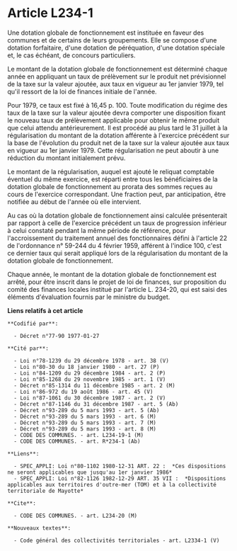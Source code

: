 # Article L234-1

Une dotation globale de fonctionnement est instituée en faveur des communes et de certains de leurs groupements. Elle se
compose d'une dotation forfaitaire, d'une dotation de péréquation, d'une dotation spéciale et, le cas échéant, de concours
particuliers.

Le montant de la dotation globale de fonctionnement est déterminé chaque année en appliquant un taux de prélèvement sur le
produit net prévisionnel de la taxe sur la valeur ajoutée, aux taux en vigueur au 1er janvier 1979, tel qu'il ressort de la
loi de finances initiale de l'année.

Pour 1979, ce taux est fixé à 16,45 p. 100. Toute modification du régime des taux de la taxe sur la valeur ajoutée devra
comporter une disposition fixant le nouveau taux de prélèvement applicable pour obtenir le même produit que celui attendu
antérieurement.    Il est procédé au plus tard le 31 juillet à la régularisation du montant de la dotation afférente à
l'exercice précédent sur la base de l'évolution du produit net de la taxe sur la valeur ajoutée aux taux en vigueur au 1er
janvier 1979. Cette régularisation ne peut aboutir à une réduction du montant initialement prévu.

Le montant de la régularisation, auquel est ajouté le reliquat comptable éventuel du même exercice, est réparti entre tous
les bénéficiaires de la dotation globale de fonctionnement au prorata des sommes reçues au cours de l'exercice correspondant.
Une fraction peut, par anticipation, être notifiée au début de l'année où elle intervient.

Au cas où la dotation globale de fonctionnement ainsi calculée présenterait par rapport à celle de l'exercice précédent un
taux de progression inférieur à celui constaté pendant la même période de référence, pour l'accroissement du traitement
annuel des fonctionnaires défini à l'article 22 de l'ordonnance n° 59-244 du 4 février 1959, afférent à l'indice 100, c'est
ce dernier taux qui serait appliqué lors de la régularisation du montant de la dotation globale de fonctionnement.

Chaque année, le montant de la dotation globale de fonctionnement est arrêté, pour être inscrit dans le projet de loi de
finances, sur proposition du comité des finances locales institué par l'article L. 234-20, qui est saisi des éléments
d'évaluation fournis par le ministre du budget.

**Liens relatifs à cet article**

	**Codifié par**:

	  - Décret n°77-90 1977-01-27

	**Cité par**:

	  - Loi n°78-1239 du 29 décembre 1978 - art. 38 (V)
	  - Loi n°80-30 du 18 janvier 1980 - art. 27 (P)
	  - Loi n°84-1209 du 29 décembre 1984 - art. 2 (P)
	  - Loi n°85-1268 du 29 novembre 1985 - art. 1 (V)
	  - Décret n°85-1314 du 11 décembre 1985 - art. 2 (M)
	  - Loi n°86-972 du 19 août 1986 - art. 45 (V)
	  - Loi n°87-1061 du 30 décembre 1987 - art. 2 (V)
	  - Décret n°87-1146 du 31 décembre 1987 - art. 5 (Ab)
	  - Décret n°93-289 du 5 mars 1993 - art. 5 (Ab)
	  - Décret n°93-289 du 5 mars 1993 - art. 6 (M)
	  - Décret n°93-289 du 5 mars 1993 - art. 7 (M)
	  - Décret n°93-289 du 5 mars 1993 - art. 8 (M)
	  - CODE DES COMMUNES. - art. L234-19-1 (M)
	  - CODE DES COMMUNES. - art. R*234-1 (Ab)

	**Liens**:

	  - SPEC_APPLI: Loi n°80-1102 1980-12-31 ART. 22 :  *Ces dispositions ne seront applicables que jusqu'au 1er janvier 1986*
	  - SPEC_APPLI: Loi n°82-1126 1982-12-29 ART. 35 VII :  *Dispositions applicables aux territoires d'outre-mer (TOM) et à la collectivité territoriale de Mayotte*

	**Cite**:

	  - CODE DES COMMUNES. - art. L234-20 (M)

	**Nouveaux textes**:

	  - Code général des collectivités territoriales - art. L2334-1 (V)

